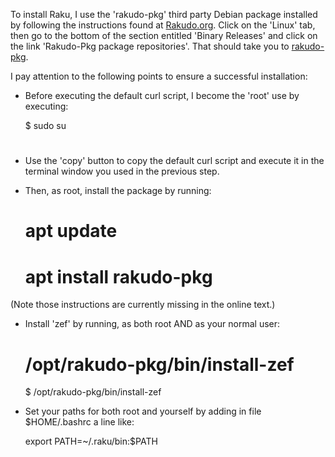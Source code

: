 To install Raku, I use the 'rakudo-pkg' third party Debian package
installed by following the instructions found at
[Rakudo.org](https://rakudo.org/downloads/). Click on the 'Linux' tab,
then go to the bottom of the section entitled 'Binary Releases'
and click on the link 'Rakudo-Pkg package repositories'.
That should take you to [rakudo-pkg](https://nxadm.github.io/rakudo-pkg).

I pay attention to the following points to ensure a successful
installation:

+ Before executing the default curl script, I become the 'root'
  use by executing:

    $ sudo su
    #

+ Use the 'copy' button to copy the default curl script and execute
  it in the terminal window you used in the previous step.

+ Then, as root, install the package by running:

    # apt update
    # apt install rakudo-pkg

(Note those instructions are currently missing in the online text.)

+ Install 'zef' by running, as both root AND as your normal user:

    # /opt/rakudo-pkg/bin/install-zef
    
    $ /opt/rakudo-pkg/bin/install-zef

+ Set your paths for both root and yourself by adding in
  file $HOME/.bashrc a line like:

    export PATH=~/.raku/bin:$PATH

